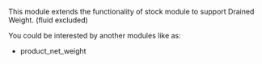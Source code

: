 This module extends the functionality of stock module to support Drained
Weight. (fluid excluded)

You could be interested by another modules like as:

- product_net_weight
